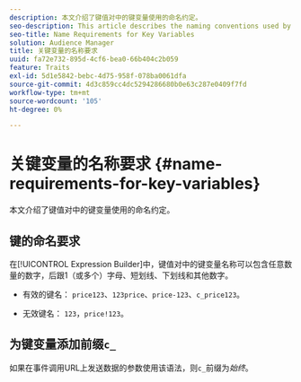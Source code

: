 ```yaml
---
description: 本文介绍了键值对中的键变量使用的命名约定。
seo-description: This article describes the naming conventions used by the key variable in a key-value pair.
seo-title: Name Requirements for Key Variables
solution: Audience Manager
title: 关键变量的名称要求
uuid: fa72e732-895d-4cf6-bea0-66b404c2b059
feature: Traits
exl-id: 5d1e5842-bebc-4d75-958f-078ba0061dfa
source-git-commit: 4d3c859cc4dc5294286680b0e63c287e0409f7fd
workflow-type: tm+mt
source-wordcount: '105'
ht-degree: 0%

---
```


# 关键变量的名称要求 {#name-requirements-for-key-variables}

本文介绍了键值对中的键变量使用的命名约定。

## 键的命名要求

<!-- c_tb_key_name_requirements.xml -->

在[!UICONTROL Expression Builder]中，键值对中的键变量名称可以包含任意数量的数字，后跟1（或多个）字母、短划线、下划线和其他数字。

* 有效的键名： `price123`、`123price`、`price-123`、`c_price123`。

* 无效键名： `123`，`price!123`。

## 为键变量添加前缀`c_`

如果在事件调用URL上发送数据的参数使用该语法，则`c_`前缀为&#x200B;*始终*。
